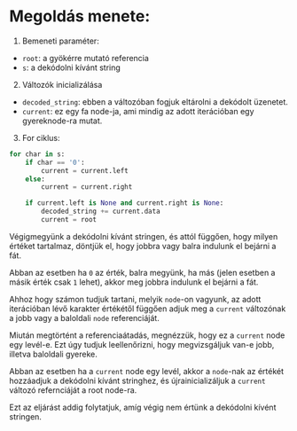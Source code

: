 # Megoldás menete:

1) Bemeneti paraméter:

- `root`: a gyökérre mutató referencia
- `s`: a dekódolni kívánt string

2) Változók inicializálása

- `decoded_string`: ebben a változóban fogjuk eltárolni a dekódolt üzenetet.
- `current`: ez egy fa node-ja, ami mindig az adott iterációban egy gyereknode-ra mutat.

3) For ciklus:

```python
for char in s:
	if char == '0':
		current = current.left
	else:
		current = current.right

	if current.left is None and current.right is None:
		decoded_string += current.data
		current = root
```

Végigmegyünk a dekódolni kívánt stringen, és attól függően, hogy milyen értéket tartalmaz, döntjük el, hogy jobbra vagy balra indulunk el bejárni a fát.

Abban az esetben ha `0` az érték, balra megyünk, ha más (jelen esetben a másik érték csak `1` lehet), akkor meg jobbra indulunk el bejárni a fát.

Ahhoz hogy számon tudjuk tartani, melyik `node`-on vagyunk, az adott iterációban lévő karakter értékétől függően adjuk meg a `current` változónak a jobb vagy a baloldali `node` referenciáját.

Miután megtörtént a referenciaátadás, megnézzük, hogy ez a `current` node egy levél-e. Ezt úgy tudjuk leellenőrizni, hogy megvizsgáljuk van-e jobb, illetva baloldali gyereke.

Abban az esetben ha a `current` node egy levél, akkor a `node`-nak az értékét hozzáadjuk a dekódolni kívánt stringhez, és újrainicializáljuk a `current` változó refernciáját a root node-ra.

Ezt az eljárást addig folytatjuk, amíg végig nem értünk a dekódolni kívént stringen.